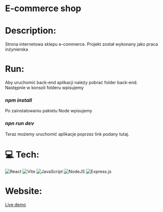 # E-commerce shop 

# Description:
Strona internetowa sklepu e-commerce.
Projekt został wykonany jako praca inżynierska

# Run:
Aby uruchomić back-end aplikacji należy pobrać folder back-end.<br>
Następnie w konsoli folderu wpisujemy <h3><b><i>npm install</b></i><br></h3>
Po zainstalowaniu pakietu Node wpisujemy <h3><b><i>npn run dev</b></i><br></h3>

Teraz możemy uruchomić aplikacje poprzez link podany tutaj.

# 💻 Tech:
![React](https://img.shields.io/badge/react-%2320232a.svg?style=for-the-badge&logo=react&logoColor=%2361DAFB)
![Vite](https://img.shields.io/badge/vite-%23646CFF.svg?style=for-the-badge&logo=vite&logoColor=white)
![JavaScript](https://img.shields.io/badge/javascript-%23323330.svg?style=for-the-badge&logo=javascript&logoColor=%23F7DF1E)
![NodeJS](https://camo.githubusercontent.com/77529a717c264d23c52b5658ea64140f4b98f0d200ccbfff25e33e004c0c3414/68747470733a2f2f696d672e736869656c64732e696f2f62616467652f4e6f64652e6a732d3546413034453f7374796c653d666f722d7468652d6261646765266c6f676f3d4e6f64652e6a73266c6f676f436f6c6f723d464646464646)
![Express.js](https://camo.githubusercontent.com/c98a2d97ade319a8db51f20a8dcfbf5aa6049f594c3e78c8cf9461be5f38ea62/68747470733a2f2f696d672e736869656c64732e696f2f62616467652f457870726573732d3030303030303f7374796c653d666f722d7468652d6261646765266c6f676f3d45787072657373266c6f676f436f6c6f723d464646464646)

# Website:
[Live demo](e-commerce-bsc-thesis.netlify.app)
